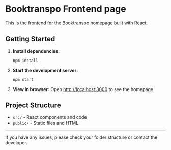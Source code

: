 # Booktranspo Frontend page

This is the frontend for the Booktranspo homepage built with React.

## Getting Started

1. **Install dependencies:**
   ```bash
   npm install
   ```

2. **Start the development server:**
   ```bash
   npm start
   ```

3. **View in browser:**
   Open [http://localhost:3000](http://localhost:3000) to see the homepage.

## Project Structure

- `src/` - React components and code
- `public/` - Static files and HTML

---

If you have any issues, please check your folder structure or contact the developer. 